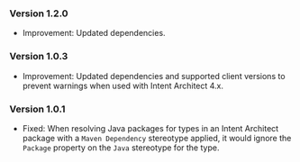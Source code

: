 ### Version 1.2.0

- Improvement: Updated dependencies.

### Version 1.0.3

- Improvement: Updated dependencies and supported client versions to prevent warnings when used with Intent Architect 4.x.

### Version 1.0.1

- Fixed: When resolving Java packages for types in an Intent Architect package with a `Maven Dependency` stereotype applied, it would ignore the `Package` property on the `Java` stereotype for the type.
